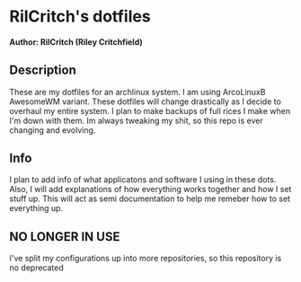 # RilCritch's dotfiles
#### Author: RilCritch (Riley Critchfield)

## Description
These are my dotfiles for an archlinux system. I am using ArcoLinuxB AwesomeWM variant. These dotfiles will change drastically as I decide to overhaul my entire system. I plan to make backups of full rices I make when I'm down with them. Im always tweaking my shit, so this repo is ever changing and evolving.

## Info
I plan to add info of what applicatons and software I using in these dots. Also, I will add explanations of how everything works together and how I set stuff up. This will act as semi documentation to help me remeber how to set everything up.

## NO LONGER IN USE
I've split my configurations up into more repositories, so this repository is no deprecated
